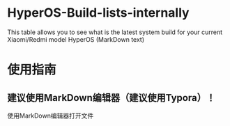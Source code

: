 # HyperOS-Build-lists-internally
This table allows you to see what is the latest system build for your current Xiaomi/Redmi model HyperOS (MarkDown text)
# 使用指南
## 建议使用MarkDown编辑器（建议使用Typora）！
使用MarkDown编辑器打开文件



